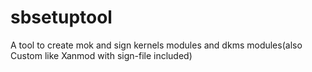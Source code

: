 # sbsetuptool
A tool to create mok and sign kernels modules and dkms modules(also Custom like Xanmod with sign-file included)
